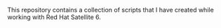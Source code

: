 This repository contains a collection of scripts that I have created while working with Red Hat Satellite 6.
